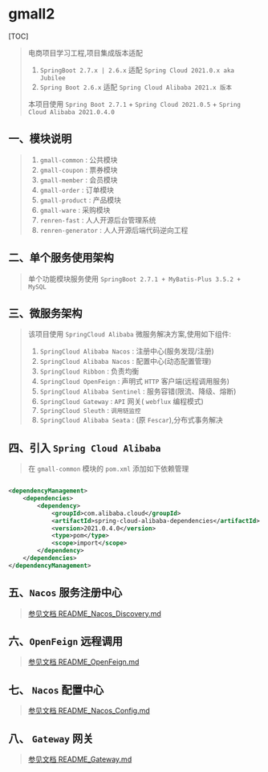 # gmall2

[TOC]

> 电商项目学习工程,项目集成版本适配
> 1. `SpringBoot 2.7.x | 2.6.x` 适配 `Spring Cloud 2021.0.x aka Jubilee`
> 2. `Spring Boot 2.6.x` 适配 `Spring Cloud Alibaba 2021.x 版本`
>
> 本项目使用 `Spring Boot 2.7.1` + `Spring Cloud 2021.0.5` + `Spring Cloud Alibaba 2021.0.4.0`

## 一、模块说明

> 1. `gmall-common` : 公共模块
> 2. `gmall-coupon` : 票券模块
> 3. `gmall-member` : 会员模块
> 4. `gmall-order` : 订单模块
> 5. `gmall-product` : 产品模块
> 6. `gmall-ware` : 采购模块
> 7. `renren-fast` : 人人开源后台管理系统
> 8. `renren-generator` : 人人开源后端代码逆向工程

## 二、单个服务使用架构

> 单个功能模块服务使用 `SpringBoot 2.7.1 + MyBatis-Plus 3.5.2 + MySQL`

## 三、微服务架构

> 该项目使用 `SpringCloud Alibaba` 微服务解决方案,使用如下组件:
> 1. `SpringCloud Alibaba Nacos` : 注册中心(服务发现/注册)
> 2. `SpringCloud Alibaba Nacos` : 配置中心(动态配置管理)
> 3. `SpringCloud Ribbon` : 负责均衡
> 4. `SpringCloud OpenFeign` : 声明式 `HTTP` 客户端(远程调用服务)
> 5. `SpringCloud Alibaba Sentinel` : 服务容错(限流、降级、熔断)
> 6. `SpringCloud Gateway` : `API` 网关( `webflux` 编程模式)
> 7. `SpringCloud Sleuth` : `调用链监控`
> 8. `SpringCloud Alibaba Seata` : (原 `Fescar`),分布式事务解决

## 四、引入 `Spring Cloud Alibaba`

> 在 `gmall-common` 模块的 `pom.xml` 添加如下依赖管理

```xml

<dependencyManagement>
    <dependencies>
        <dependency>
            <groupId>com.alibaba.cloud</groupId>
            <artifactId>spring-cloud-alibaba-dependencies</artifactId>
            <version>2021.0.4.0</version>
            <type>pom</type>
            <scope>import</scope>
        </dependency>
    </dependencies>
</dependencyManagement>
```

## 五、`Nacos` 服务注册中心
> [参见文档 README_Nacos_Discovery.md](./README_Nacos_Discovery.md)

## 六、`OpenFeign` 远程调用
> [参见文档 README_OpenFeign.md](README_OpenFeign.md)

## 七、 `Nacos` 配置中心
> [参见文档 README_Nacos_Config.md](./README_Nacos_Config.md)

## 八、 `Gateway` 网关
> [参见文档 README_Gateway.md](./README_Gateway.md)
